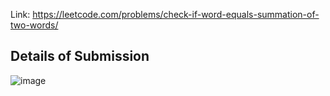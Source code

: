 Link: https://leetcode.com/problems/check-if-word-equals-summation-of-two-words/
## Details of Submission
![image](https://github.com/mgalang229/LeetCode-Check-if-Word-Equals-Summation-of-Two-Words/assets/51401355/4435d8c4-7323-451e-9ce9-f47e56266dc6)
